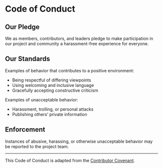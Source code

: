 # Code of Conduct

## Our Pledge
We as members, contributors, and leaders pledge to make participation in our project and community a harassment-free experience for everyone.

## Our Standards
Examples of behavior that contributes to a positive environment:
- Being respectful of differing viewpoints
- Using welcoming and inclusive language
- Gracefully accepting constructive criticism

Examples of unacceptable behavior:
- Harassment, trolling, or personal attacks
- Publishing others’ private information

## Enforcement
Instances of abusive, harassing, or otherwise unacceptable behavior may be reported to the project team.

---

This Code of Conduct is adapted from the [Contributor Covenant](https://www.contributor-covenant.org/).
